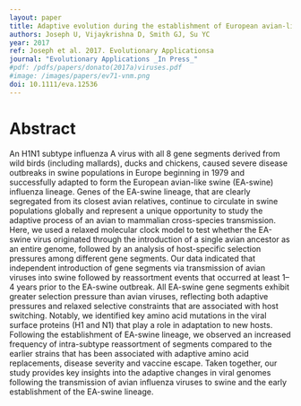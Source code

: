 ```yaml
---
layout: paper
title: Adaptive evolution during the establishment of European avian-like H1N1 influenza A virus in swine.
authors: Joseph U, Vijaykrishna D, Smith GJ, Su YC
year: 2017
ref: Joseph et al. 2017. Evolutionary Applicationsa
journal: "Evolutionary Applications _In Press_"
#pdf: /pdfs/papers/donato(2017a)viruses.pdf
#image: /images/papers/ev71-vnm.png
doi: 10.1111/eva.12536
---
```


# Abstract

An H1N1 subtype influenza A virus with all 8 gene segments derived from wild birds (including mallards), ducks and chickens, caused severe disease outbreaks in swine populations in Europe beginning in 1979 and successfully adapted to form the European avian-like swine (EA-swine) influenza lineage. Genes of the EA-swine lineage, that are clearly segregated from its closest avian relatives, continue to circulate in swine populations globally and represent a unique opportunity to study the adaptive process of an avian to mammalian cross-species transmission. Here, we used a relaxed molecular clock model to test whether the EA-swine virus originated through the introduction of a single avian ancestor as an entire genome, followed by an analysis of host-specific selection pressures among different gene segments. Our data indicated that independent introduction of gene segments via transmission of avian viruses into swine followed by reassortment events that occurred at least 1–4 years prior to the EA-swine outbreak. All EA-swine gene segments exhibit greater selection pressure than avian viruses, reflecting both adaptive pressures and relaxed selective constraints that are associated with host switching. Notably, we identified key amino acid mutations in the viral surface proteins (H1 and N1) that play a role in adaptation to new hosts. Following the establishment of EA-swine lineage, we observed an increased frequency of intra-subtype reassortment of segments compared to the earlier strains that has been associated with adaptive amino acid replacements, disease severity and vaccine escape. Taken together, our study provides key insights into the adaptive changes in viral genomes following the transmission of avian influenza viruses to swine and the early establishment of the EA-swine lineage.
